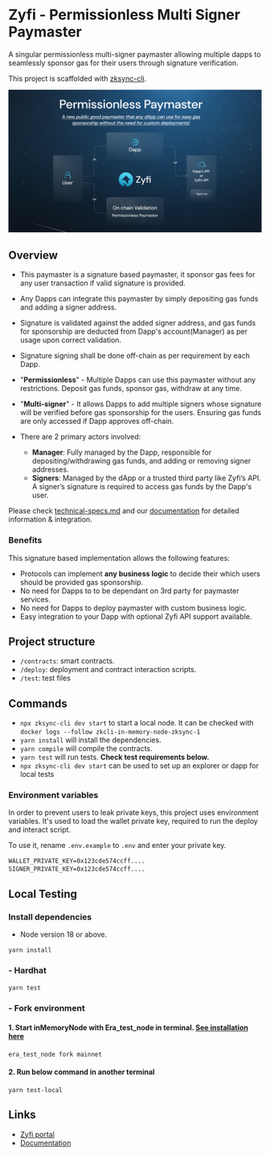 # Zyfi - Permissionless Multi Signer Paymaster
A singular permissionless multi-signer paymaster allowing multiple dapps to seamlessly sponsor gas for their users through signature verification. 

This project is scaffolded with [zksync-cli](https://github.com/matter-labs/zksync-cli).

![image](./img/cover.png)

## Overview
- This paymaster is a signature based paymaster, it sponsor gas fees for any user transaction if valid signature is provided.
- Any Dapps can integrate this paymaster by simply depositing gas funds and adding a signer address. 
- Signature is validated against the added signer address, and gas funds for sponsorship are deducted from Dapp's account(Manager) as per usage upon correct validation. 
- Signature signing shall be done off-chain as per requirement by each Dapp.

- "**Permissionless**" - Multiple Dapps can use this paymaster without any restrictions. Deposit gas funds, sponsor gas, withdraw at any time.
- "**Multi-signer**" - It allows Dapps to add multiple signers whose signature will be verified before gas sponsorship for the users. Ensuring gas funds are only accessed if Dapp approves off-chain.

- There are 2 primary actors involved:
    - **Manager**: Fully managed by the Dapp, responsible for depositing/withdrawing gas funds, and adding or removing signer addresses. 
    - **Signers**: Managed by the dApp or a trusted third party like Zyfi’s API. A signer’s signature is required to access gas funds by the Dapp's user.

Please check [technical-specs.md](./technical_specs.md) and our [documentation](https://docs.zyfi.org/) for detailed information & integration.

### Benefits

This signature based implementation allows the following features:
- Protocols can implement **any business logic** to decide their which users should be provided gas sponsorship.
- No need for Dapps to to be dependant on 3rd party for paymaster services.
- No need for Dapps to deploy paymaster with custom business logic.
- Easy integration to your Dapp with optional Zyfi API support available.


## Project structure

- `/contracts`: smart contracts.
- `/deploy`: deployment and contract interaction scripts.
- `/test`: test files

## Commands

- `npx zksync-cli dev start` to start a local node. It can be checked with `docker logs --follow zkcli-in-memory-node-zksync-1`
- `yarn install` will install the dependencies.
- `yarn compile` will compile the contracts.
- `yarn test` will run tests. **Check test requirements below.**
- `npx zksync-cli dev start` can be used to set up an explorer or dapp for local tests

### Environment variables

In order to prevent users to leak private keys, this project uses environment variables. It's used to load the wallet private key, required to run the deploy and interact script.

To use it, rename `.env.example` to `.env` and enter your private key.

```
WALLET_PRIVATE_KEY=0x123cde574ccff....
SIGNER_PRIVATE_KEY=0x123cde574ccff....
```


## Local Testing

### Install dependencies
- Node version 18 or above.
```
yarn install
```
### - Hardhat
```
yarn test
```

### - Fork environment

#### 1. Start inMemoryNode with Era_test_node in terminal. [See installation here](https://docs.zksync.io/build/test-and-debug/in-memory-node#install-and-set-up-era_test_node) 

```
era_test_node fork mainnet
```
#### 2. Run below command in another terminal
```
yarn test-local
```

## Links

- [Zyfi portal](https://zyfi.org/)
- [Documentation](https://docs.zyfi.org/)